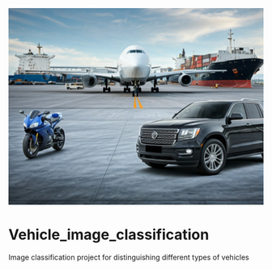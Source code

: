![image](image.jpeg)
# Vehicle_image_classification
Image classification project for distinguishing different types of vehicles
